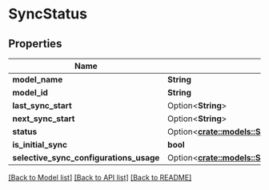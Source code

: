 # SyncStatus

## Properties

Name | Type | Description | Notes
------------ | ------------- | ------------- | -------------
**model_name** | **String** |  | 
**model_id** | **String** |  | 
**last_sync_start** | Option<**String**> |  | [optional]
**next_sync_start** | Option<**String**> |  | [optional]
**status** | Option<[**crate::models::SyncStatusStatusEnum**](SyncStatusStatusEnum.md)> |  | 
**is_initial_sync** | **bool** |  | 
**selective_sync_configurations_usage** | Option<[**crate::models::SelectiveSyncConfigurationsUsageEnum**](SelectiveSyncConfigurationsUsageEnum.md)> |  | [optional]

[[Back to Model list]](../README.md#documentation-for-models) [[Back to API list]](../README.md#documentation-for-api-endpoints) [[Back to README]](../README.md)


